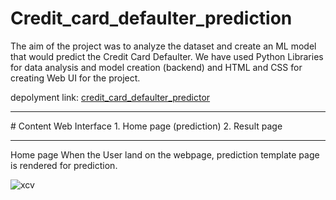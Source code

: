# Credit_card_defaulter_prediction
The aim of the project was to analyze the dataset and create an ML model that would predict the Credit Card Defaulter. We have used Python Libraries for data analysis and model creation (backend) and HTML and CSS for creating Web UI for the project.

depolyment link: [credit_card_defaulter_predictor](https://web-production-db46.up.railway.app/)
<hr>
# Content
Web Interface
1. Home page (prediction)
2. Result page
<hr>
Home page
When the User land on the webpage, prediction template page is rendered for prediction.

![xcv](https://drive.google.com/file/d/14xHDG5Z9vEDK0XjsR30TkUhMMfk_DHii/view?usp=sharing)
